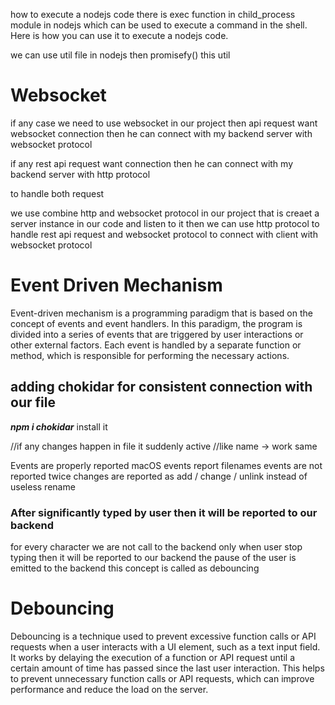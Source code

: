 how to execute a nodejs code
there is exec function in child_process module in nodejs which can be used to execute a command in the shell. Here is how you can use it to execute a nodejs code.

we can use util file in nodejs 
then promisefy() this util


# Websocket
if any case we need to use websocket in our project then api request want websocket connection then he can connect with my backend server with websocket protocol

if any rest api request want connection then he can connect with my backend server with http protocol

to handle both request

we use combine http and websocket protocol in our project
that is creaet a server instance in our code 
and listen to it
then we can use http protocol to handle rest api request
and websocket protocol to connect with client with websocket protocol

# Event Driven Mechanism
Event-driven mechanism is a programming paradigm that is based on the concept of events and event handlers. In this paradigm, the program is divided into a series of events that are triggered by user interactions or other
external factors. Each event is handled by a separate function or method, which is responsible for performing the necessary actions.



## adding chokidar for consistent connection with our file
***npm i chokidar*** install it


//if any changes happen in file it suddenly active
//like name  -> work same

Events are properly reported
macOS events report filenames
events are not reported twice
changes are reported as add / change / unlink instead of useless rename


### After significantly typed by user then it will be reported to our backend
for every character we are not call to the backend
only when user stop typing then it will be reported to our backend
the pause of the user is emitted to the backend
this concept is called as debouncing
# Debouncing
Debouncing is a technique used to prevent excessive function calls or API requests when a user interacts with a UI element, such as a text input field. It works by delaying the execution of a function or API request until a certain amount of time has passed since the last user interaction. This helps to prevent unnecessary function calls or API requests, which can improve performance and reduce the load on
the server.


